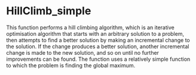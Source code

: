 # HillClimb_simple
This function performs a hill climbing algorithm, which is an iterative optimisation algorithm that starts with an arbitrary solution to a problem, then attempts to find a better solution by making an incremental change to the solution. If the change produces a better solution, another incremental change is made to the new solution, and so on until no further improvements can be found. The function uses a relatively simple function to which the problem is finding the global maximum.
